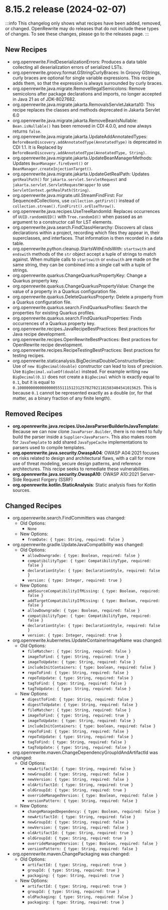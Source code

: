 # 8.15.2 release (2024-02-07)

:::info
This changelog only shows what recipes have been added, removed, or changed. OpenRewrite may do releases that do not include these types of changes. To see these changes, please go to the releases page.
:::

## New Recipes

* org.openrewrite.FindDeserializationErrors: Produces a data table collecting all deserialization errors of serialized LSTs. 
* org.openrewrite.groovy.format.GStringCurlyBraces: In Groovy GStrings, curly braces are optional for single variable expressions. This recipe adds them, so that the expression is always surrounded by curly braces. 
* org.openrewrite.java.migrate.RemoveIllegalSemicolons: Remove semicolons after package declarations and imports, no longer accepted in Java 21 as of JDK-8027682. 
* org.openrewrite.java.migrate.jakarta.RemovalsServletJakarta10: This recipe replaces the classes and methods deprecated in Jakarta Servlet 6.0 
* org.openrewrite.java.migrate.jakarta.RemoveBeanIsNullable: `Bean.isNullable()` has been removed in CDI 4.0.0, and now always returns `false`. 
* org.openrewrite.java.migrate.jakarta.UpdateAddAnnotatedTypes: `BeforeBeanDiscovery.addAnnotatedType(AnnotatedType)` is deprecated in CDI 1.1. It is Replaced by `BeforeBeanDiscovery.addAnnotatedType(AnnotatedType, String)`. 
* org.openrewrite.java.migrate.jakarta.UpdateBeanManagerMethods: Updates `BeanManager.fireEvent()` or `BeanManager.createInjectionTarget()`. 
* org.openrewrite.java.migrate.jakarta.UpdateGetRealPath: Updates `getRealPath()` for `jakarta.servlet.ServletRequest` and `jakarta.servlet.ServletRequestWrapper` to use `ServletContext.getRealPath(String)`. 
* org.openrewrite.java.migrate.util.StreamFindFirst: For SequencedCollections, use `collection.getFirst()` instead of `collection.stream().findFirst().orElseThrow()`. 
* org.openrewrite.java.recipes.UseTreeRandomId: Replaces occurrences of `UUID.randomUUID()` with `Tree.randomId()` when passed as an argument to a constructor call for LST elements. 
* org.openrewrite.java.search.FindClassHierarchy: Discovers all class declarations within a project, recording which files they appear in, their superclasses, and interfaces. That information is then recorded in a data table. 
* org.openrewrite.python.cleanup.StartsWithEndsWith: `startswith` and `endswith` methods of the `str` object accept a tuple of strings to match against. When multiple calls to `startswith` or `endswith` are made on the same string, they can be combined into a single call with a tuple of strings. 
* org.openrewrite.quarkus.ChangeQuarkusPropertyKey: Change a Quarkus property key. 
* org.openrewrite.quarkus.ChangeQuarkusPropertyValue: Change the value of a property in a Quarkus configuration file. 
* org.openrewrite.quarkus.DeleteQuarkusProperty: Delete a property from a Quarkus configuration file. 
* org.openrewrite.quarkus.search.FindQuarkusProfiles: Search the properties for existing Quarkus profiles. 
* org.openrewrite.quarkus.search.FindQuarkusProperties: Finds occurrences of a Quarkus property key. 
* org.openrewrite.recipes.JavaRecipeBestPractices: Best practices for Java recipe development. 
* org.openrewrite.recipes.OpenRewriteBestPractices: Best practices for OpenRewrite recipe development. 
* org.openrewrite.recipes.RecipeTestingBestPractices: Best practices for testing recipes. 
* org.openrewrite.staticanalysis.BigDecimalDoubleConstructorRecipe: Use of `new BigDecimal(double)` constructor can lead to loss of precision. Use `BigDecimal.valueOf(double)` instead. For example writing `new BigDecimal(0.1)` does not create a `BigDecimal` which is exactly equal to `0.1`, but it is equal to `0.1000000000000000055511151231257827021181583404541015625`. This is because `0.1` cannot be represented exactly as a double (or, for that matter, as a binary fraction of any finite length). 

## Removed Recipes

* **org.openrewrite.java.recipes.UseJavaParserBuilderInJavaTemplate**: Because we can now clone `JavaParser.Builder`, there is no need to fully build the parser inside a `Supplier<JavaParser>`. This also makes room for `JavaTemplate` to add shared `JavaTypeCache` implementations to parsers used to compile templates. 
* **org.openrewrite.java.security.OwaspA04**: OWASP A04:2021 focuses on risks related to design and architectural flaws,  with a call for more use of threat modeling, secure design patterns, and reference architectures. This recipe seeks to remediate these vulnerabilities. 
* **org.openrewrite.java.security.OwaspA10**: OWASP A10:2021 Server-Side Request Forgery (SSRF) 
* **org.openrewrite.kotlin.StaticAnalysis**: Static analysis fixes for Kotlin sources. 

## Changed Recipes

* org.openrewrite.search.FindCommitters was changed:
  * Old Options:
    * `None`
  * New Options:
    * `fromDate: { type: String, required: false }`
* org.openrewrite.gradle.UpdateJavaCompatibility was changed:
  * Old Options:
    * `allowDowngrade: { type: Boolean, required: false }`
    * `compatibilityType: { type: CompatibilityType, required: false }`
    * `declarationStyle: { type: DeclarationStyle, required: false }`
    * `version: { type: Integer, required: true }`
  * New Options:
    * `addSourceCompatibilityIfMissing: { type: Boolean, required: false }`
    * `addTargetCompatibilityIfMissing: { type: Boolean, required: false }`
    * `allowDowngrade: { type: Boolean, required: false }`
    * `compatibilityType: { type: CompatibilityType, required: false }`
    * `declarationStyle: { type: DeclarationStyle, required: false }`
    * `version: { type: Integer, required: true }`
* org.openrewrite.kubernetes.UpdateContainerImageName was changed:
  * Old Options:
    * `fileMatcher: { type: String, required: false }`
    * `imageToFind: { type: String, required: true }`
    * `imageToUpdate: { type: String, required: false }`
    * `includeInitContainers: { type: boolean, required: false }`
    * `repoToFind: { type: String, required: false }`
    * `repoToUpdate: { type: String, required: false }`
    * `tagToFind: { type: String, required: false }`
    * `tagToUpdate: { type: String, required: false }`
  * New Options:
    * `digestToFind: { type: String, required: false }`
    * `digestToUpdate: { type: String, required: false }`
    * `fileMatcher: { type: String, required: false }`
    * `imageToFind: { type: String, required: true }`
    * `imageToUpdate: { type: String, required: false }`
    * `includeInitContainers: { type: boolean, required: false }`
    * `repoToFind: { type: String, required: false }`
    * `repoToUpdate: { type: String, required: false }`
    * `tagToFind: { type: String, required: false }`
    * `tagToUpdate: { type: String, required: false }`
* org.openrewrite.maven.ChangeDependencyGroupIdAndArtifactId was changed:
  * Old Options:
    * `newArtifactId: { type: String, required: false }`
    * `newGroupId: { type: String, required: false }`
    * `newVersion: { type: String, required: false }`
    * `oldArtifactId: { type: String, required: true }`
    * `oldGroupId: { type: String, required: true }`
    * `overrideManagedVersion: { type: Boolean, required: false }`
    * `versionPattern: { type: String, required: false }`
  * New Options:
    * `changeManagedDependency: { type: Boolean, required: false }`
    * `newArtifactId: { type: String, required: false }`
    * `newGroupId: { type: String, required: false }`
    * `newVersion: { type: String, required: false }`
    * `oldArtifactId: { type: String, required: true }`
    * `oldGroupId: { type: String, required: true }`
    * `overrideManagedVersion: { type: Boolean, required: false }`
    * `versionPattern: { type: String, required: false }`
* org.openrewrite.maven.ChangePackaging was changed:
  * Old Options:
    * `artifactId: { type: String, required: true }`
    * `groupId: { type: String, required: true }`
    * `packaging: { type: String, required: true }`
  * New Options:
    * `artifactId: { type: String, required: true }`
    * `groupId: { type: String, required: true }`
    * `oldPackaging: { type: String, required: false }`
    * `packaging: { type: String, required: true }`
